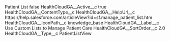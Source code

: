 <?xml version="1.0" encoding="UTF-8"?>
<CustomMetadata xmlns="http://soap.sforce.com/2006/04/metadata" xmlns:xsi="http://www.w3.org/2001/XMLSchema-instance" xmlns:xsd="http://www.w3.org/2001/XMLSchema">
    <label>Patient List</label>
    <protected>false</protected>
    <values>
        <field>HealthCloudGA__Active__c</field>
        <value xsi:type="xsd:boolean">true</value>
    </values>
    <values>
        <field>HealthCloudGA__ContentType__c</field>
        <value xsi:nil="true"/>
    </values>
    <values>
        <field>HealthCloudGA__HelpUrl__c</field>
        <value xsi:type="xsd:string">https://help.salesforce.com/articleView?id=sf.manage_patient_list.htm</value>
    </values>
    <values>
        <field>HealthCloudGA__IconPath__c</field>
        <value xsi:type="xsd:string">knowledge_base</value>
    </values>
    <values>
        <field>HealthCloudGA__Label__c</field>
        <value xsi:type="xsd:string">Use Custom Lists to Manage Patient Care</value>
    </values>
    <values>
        <field>HealthCloudGA__SortOrder__c</field>
        <value xsi:type="xsd:double">2.0</value>
    </values>
    <values>
        <field>HealthCloudGA__Type__c</field>
        <value xsi:type="xsd:string">PatientListView</value>
    </values>
</CustomMetadata>
